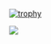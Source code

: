 [![trophy](https://github-profile-trophy.vercel.app/?username=MythicalTrashcan)](https://github.com/ryo-ma/github-profile-trophy)


![](https://github-readme-stats.vercel.app/api/top-langs/?username=MythicalTrashcan&layout=compact&theme=dark&title_color=FEFEFE&icon_color=55D24B&text_color=FEFEFE&border_color=30363D&bg_color=0D1117)
